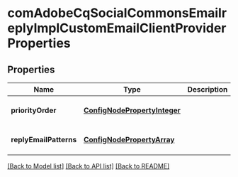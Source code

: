 # comAdobeCqSocialCommonsEmailreplyImplCustomEmailClientProviderProperties

## Properties
Name | Type | Description | Notes
------------ | ------------- | ------------- | -------------
**priorityOrder** | [**ConfigNodePropertyInteger**](ConfigNodePropertyInteger.md) |  | [optional] [default to null]
**replyEmailPatterns** | [**ConfigNodePropertyArray**](ConfigNodePropertyArray.md) |  | [optional] [default to null]

[[Back to Model list]](../README.md#documentation-for-models) [[Back to API list]](../README.md#documentation-for-api-endpoints) [[Back to README]](../README.md)


